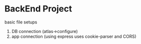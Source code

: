 # BackEnd Project

basic file setups

1. DB connection (atlas->configure)
2. app connection (using express uses cookie-parser and CORS)